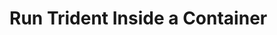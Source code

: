 
# Run Trident Inside a Container

<!--
DELETE ME AFTER COMPLETING THE DOCUMENT!
---
Task: https://dev.azure.com/mariner-org/polar/_workitems/edit/13163
Title: Run Trident Inside a Container
Type: How-To Guide
Objective:

Guide the user through the process of running Trident inside a container. The
guide should exclusively talk about the container configuration and how to craft
it.
-->
